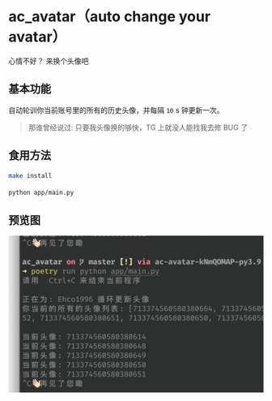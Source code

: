 # ac_avatar（auto change your avatar）

心情不好？ 来换个头像吧

## 基本功能

自动轮训你当前账号里的所有的历史头像，并每隔 `10` s 钟更新一次。

> 那谁曾经说过: 只要我头像换的够快，TG 上就没人能找我去修 BUG 了

## 食用方法

```bash
make install

python app/main.py
```

## 预览图

![](pics/demo1.png)
